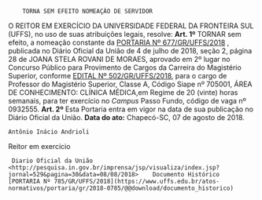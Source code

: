         TORNA SEM EFEITO NOMEAÇÃO DE SERVIDOR  

 O REITOR EM EXERCÍCIO DA UNIVERSIDADE FEDERAL DA FRONTEIRA SUL (UFFS), no uso de suas atribuições legais, resolve:   **Art. 1º** TORNAR sem efeito, a nomeação constante da [PORTARIA Nº 677/GR/UFFS/2018](https://www.uffs.edu.br/atos-normativos/portaria/gr/2018-0677)  , publicada no Diário Oficial da União de 4 de julho de 2018, seção 2, página 28 de JOANA STELA ROVANI DE MORAES, aprovado em 2º lugar no Concurso Público para Provimento de Cargos da Carreira do Magistério Superior, conforme [EDITAL Nº 502/GR/UFFS/2018](https://www.uffs.edu.br/atos-normativos/edital/gr/2018-0502), para o cargo de Professor do Magistério Superior, Classe A, Código Siape nº 705001, ÁREA DE CONHECIMENTO: CLÍNICA MÉDICA,em Regime de 20 (vinte) horas semanais, para ter exercício no *Campus* Passo Fundo, código de vaga nº 0932555.   **Art. 2º** Esta Portaria entra em vigor na data de sua publicação no Diário Oficial da União.      **Data do ato:** Chapecó-SC, 07 de agosto de 2018.   
 

    Antônio Inácio Andrioli   
 Reitor em exercício 

     Diario Oficial da União <http://pesquisa.in.gov.br/imprensa/jsp/visualiza/index.jsp?jornal=529&pagina=30&data=08/08/2018>    Documento Histórico  [PORTARIA Nº 785/GR/UFFS/2018](https://www.uffs.edu.br/atos-normativos/portaria/gr/2018-0785/@@download/documento_historico)     
      